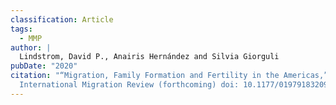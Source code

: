 ```yaml
---
classification: Article
tags:
  - MMP
author: |
  Lindstrom, David P., Anairis Hernández and Silvia Giorguli
pubDate: "2020"
citation: "“Migration, Family Formation and Fertility in the Americas,”
  International Migration Review (forthcoming) doi: 10.1177/0197918320923353"
---
```

